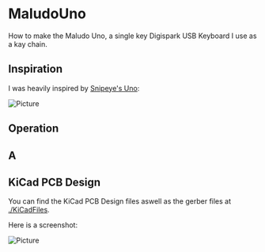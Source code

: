 # MaludoUno

How to make the Maludo Uno, a single key Digispark USB Keyboard I use as a kay chain.

## Inspiration

I was heavily inspired by [Snipeye's Uno](https://www.reddit.com/r/mechmarket/comments/h8b27d/gb_uno_last_chance/):

![Picture](https://i.imgur.com/OqPyWbb.jpg)



## Operation



## A

## KiCad PCB Design

You can find the KiCad PCB Design files aswell as the gerber files at [./KiCadFiles](https://github.com/maludo99/MaludoUno/tree/master/KiCadFiles).

Here is a screenshot:

![Picture](https://raw.githubusercontent.com/maludo99/MaludoUno/master/MaludoUnoPCBDesign.jpg?raw=true)
